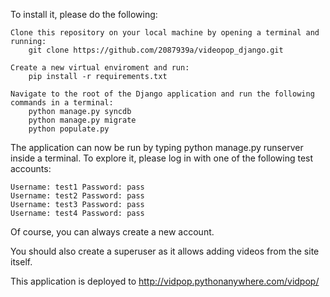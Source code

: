 To install it, please do the following:

    Clone this repository on your local machine by opening a terminal and running: 
		git clone https://github.com/2087939a/videopop_django.git
		
    Create a new virtual enviroment and run:
		pip install -r requirements.txt
		
    Navigate to the root of the Django application and run the following commands in a terminal:
        python manage.py syncdb
        python manage.py migrate
        python populate.py

The application can now be run by typing python manage.py runserver inside a terminal. To explore it, please log in with one of the following test accounts:

    Username: test1 Password: pass
    Username: test2 Password: pass
    Username: test3 Password: pass
    Username: test4 Password: pass

Of course, you can always create a new account.

You should also create a superuser as it allows adding videos from the site itself.

This application is deployed to http://vidpop.pythonanywhere.com/vidpop/
